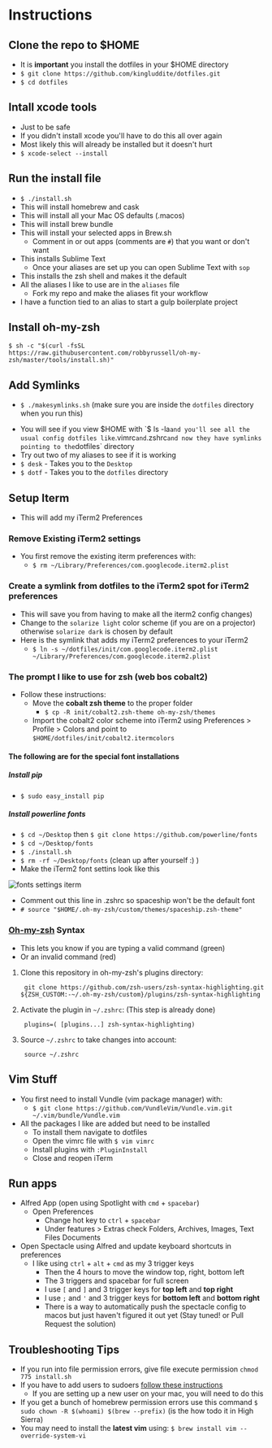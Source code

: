 # Instructions
## Clone the repo to $HOME
* It is **important** you install the dotfiles in your $HOME directory
* `$ git clone https://github.com/kingluddite/dotfiles.git`
* `$ cd dotfiles`

## Intall xcode tools
* Just to be safe
* If you didn't install xcode you'll have to do this all over again
* Most likely this will already be installed but it doesn't hurt
* `$ xcode-select --install`

## Run the install file
* `$ ./install.sh`
* This will install homebrew and cask
* This will install all your Mac OS defaults (.macos)
* This will install brew bundle
* This will install your selected apps in Brew.sh
    - Comment in or out apps (comments are `#`) that you want or don't want
* This installs Sublime Text
    - Once your aliases are set up you can open Sublime Text with `sop`
* This installs the zsh shell and makes it the default
* All the aliases I like to use are in the `aliases` file
    - Fork my repo and make the aliases fit your workflow
* I have a function tied to an alias to start a gulp boilerplate project

## Install oh-my-zsh
`$ sh -c "$(curl -fsSL https://raw.githubusercontent.com/robbyrussell/oh-my-zsh/master/tools/install.sh)"`

## Add Symlinks
*  `$ ./makesymlinks.sh` (make sure you are inside the `dotfiles` directory when you run this)
  -  You will see if you view $HOME with `$ ls -la` and you'll see all the usual config dotfiles like `.vimrc` and `.zshrc` and now they have symlinks pointing to the `dotfiles` directory
  -  Try out two of my aliases to see if it is working
  -  `$ desk` - Takes you to the `Desktop`
  -  `$ dotf` - Takes you to the `dotfiles` directory

## Setup Iterm
* This will add my iTerm2 Preferences

### Remove Existing iTerm2 settings
* You first remove the existing iterm preferences with:
    - `$ rm ~/Library/Preferences/com.googlecode.iterm2.plist`

### Create a symlink from dotfiles to the iTerm2 spot for iTerm2 preferences 
* This will save you from having to make all the iterm2 config changes)
* Change to the `solarize light` color scheme (if you are on a projector) otherwise `solarize dark` is chosen by default
* Here is the symlink that adds my iTerm2 preferences to your iTerm2
    - `$ ln -s ~/dotfiles/init/com.googlecode.iterm2.plist ~/Library/Preferences/com.googlecode.iterm2.plist`

### The prompt I like to use for zsh (web bos cobalt2)
  - Follow these instructions:
    + Move the **cobalt zsh theme** to the proper folder
      * `$ cp -R init/cobalt2.zsh-theme oh-my-zsh/themes`
    + Import the cobalt2 color scheme into iTerm2 using Preferences > Profile > Colors and point to `$HOME/dotfiles/init/cobalt2.itermcolors`

#### The following are for the special font installations
##### Install pip
* `$ sudo easy_install pip`

##### Install powerline fonts
* `$ cd ~/Desktop` then `$ git clone https://github.com/powerline/fonts`
* `$ cd ~/Desktop/fonts`
* `$ ./install.sh`
* `$ rm -rf ~/Desktop/fonts` (clean up after yourself :) )
* Make the iTerm2 font settins look like this

![fonts settings iterm](https://i.imgur.com/8zLlEfZ.png)

* Comment out this line in .zshrc so spaceship won't be the default font
* `# source "$HOME/.oh-my-zsh/custom/themes/spaceship.zsh-theme"`


### [Oh-my-zsh](https://github.com/robbyrussell/oh-my-zsh) Syntax
* This lets you know if you are typing a valid command (green)
* Or an invalid command (red)

1. Clone this repository in oh-my-zsh's plugins directory:

        git clone https://github.com/zsh-users/zsh-syntax-highlighting.git ${ZSH_CUSTOM:-~/.oh-my-zsh/custom}/plugins/zsh-syntax-highlighting

2. Activate the plugin in `~/.zshrc`: (This step is already done)

        plugins=( [plugins...] zsh-syntax-highlighting)

3. Source `~/.zshrc`  to take changes into account:

        source ~/.zshrc

## Vim Stuff
* You first need to install Vundle (vim package manager) with:
    - `$ git clone https://github.com/VundleVim/Vundle.vim.git ~/.vim/bundle/Vundle.vim`
* All the packages I like are added but need to be installed
    - To install them navigate to dotfiles
    - Open the vimrc file with `$ vim vimrc`
    - Install plugins with `:PluginInstall`
    - Close and reopen iTerm
  
## Run apps
* Alfred App (open using Spotlight with `cmd` + `spacebar`)
  - Open Preferences
    + Change hot key to `ctrl` + `spacebar`
    + Under features > Extras check Folders, Archives, Images, Text Files Documents
* Open Spectacle using Alfred and update keyboard shortcuts in preferences
  - I like using `ctrl` + `alt` + `cmd` as my 3 trigger keys
    + Then the 4 hours to move the window top, right, bottom left
    + The 3 triggers and spacebar for full screen
    + I use `[` and `]` and 3 trigger keys for **top left** and **top right**
    + I use `;` and `'` and 3 trigger keys for **bottom left** and **bottom right**
    + There is a way to automatically push the spectacle config to macos but just haven't figured it out yet (Stay tuned! or Pull Request the solution)

## Troubleshooting Tips
* If you run into file permission errors, give file execute permission `chmod 775 install.sh`
* If you have to add users to sudoers [follow these instructions](http://osxdaily.com/2014/02/06/add-user-sudoers-file-mac/)
  - If you are setting up a new user on your mac, you will need to do this
* If you get a bunch of homebrew permission errors use this command `$ sudo chown -R $(whoami) $(brew --prefix)` (is the how todo it in High Sierra)
* You may need to install the **latest vim** using: `$ brew install vim --override-system-vi`






